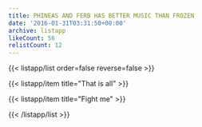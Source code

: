 ```yaml
---
title: PHINEAS AND FERB HAS BETTER MUSIC THAN FROZEN
date: '2016-01-31T03:31:50+00:00'
archive: listapp
likeCount: 56
relistCount: 12
---
```


<!--more-->

{{< listapp/list order=false reverse=false >}}

   {{< listapp/item title="That is all" >}}

   {{< listapp/item title="Fight me" >}}

{{< /listapp/list >}}
